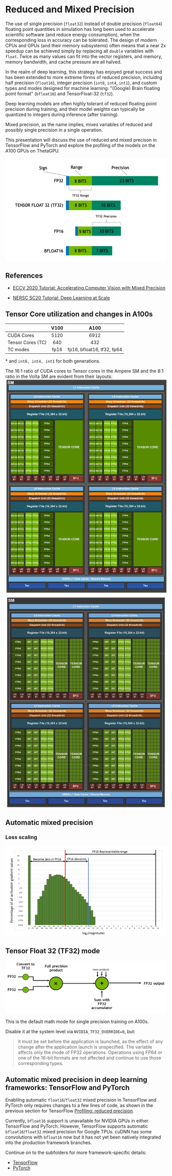 # Reduced and Mixed Precision

The use of single precision (`float32`) instead of double precision (`float64`) floating
point quantities in simulation has long been used to accelerate scientific software (and
reduce energy consumption), when the corresponding loss in accuracy can be tolerated. The
design of modern CPUs and GPUs (and their memory subsystems) often means that a near 2x
speedup can be achieved simply by replacing all `double` variables with `float`.
Twice as many values can fit into the vector registers, and memory, memory bandwidth, and
cache pressure are all halved.
<!-- FPU add, multiply, ... should be roughly the same for single and double precision
in x86-64
https://stackoverflow.com/questions/4584637/double-or-float-which-is-faster
https://stackoverflow.com/questions/3426165/is-using-double-faster-than-float
-->

In the realm of deep learning, this strategy has enjoyed great success and has been
extended to more extreme forms of reduced precision, incluidng half precision (`float16`),
integer precision (`int8`, `int4`, `int1`), and custom types and modes designed for
machine learning: "(Google) Brain floating point format" (`bfloat16`) and TensorFloat-32
(`tf32`).

<!-- TensorFloat-32 is not really a floating point format or type, but rather a Tensor 
Core mode. See 2020 talk by Dusan Stosic -->

Deep learning models are often highly tolerant of reduced floating point precision during
training, and their model weights can typically be quantized to integers during inference
(after training).

Mixed precision, as the name implies, mixes variables of reduced and possibly single
precision in a single operation.

This presentation will discuss the use of reduced and mixed precison in TensorFlow and
PyTorch and explore the profiling of the models on the A100 GPUs on ThetaGPU.

![Comparison of significands](images/fp32_tf32_fp16_bfloat16.png)


## References

- [ECCV 2020 Tutorial: Accelerating Computer Vision with Mixed Precision](https://nvlabs.github.io/eccv2020-mixed-precision-tutorial/)

- [NERSC SC20 Tutorial: Deep Learning at
  Scale](https://github.com/NERSC/sc20-dl-tutorial#enabling-mixed-precision-training)
  
  
## Tensor Core utilization and changes in A100s

|| V100  | A100 |
|-------|:-------------:|:-------------:|
| CUDA Cores | 5120  | 6912  |
| Tensor Cores (TC) | 640  | 432  |
| TC modes | fp16 | fp16, bfloat16, tf32, fp64 | 

\* and `int8, int4, int1` for both generations. 

The 16:1 ratio of CUDA cores to Tensor cores in the Ampere SM and the 8:1 ratio in the
Volta SM are evident from their layouts:
![GA100 SM](./images/ga100-sm.png)
![GV100 SM](./images/gv100-sm.png)



## Automatic mixed precision


### Loss scaling

![Loss scaling](./images/loss-scaling.png)


<!-- ### Gradient clipping -->

## Tensor Float 32 (TF32) mode

![TensorFloat 32 input and output](./images/tf32-mode.png)

This is the default math mode for single precision training on A100s.

Disable it at the system level via `NVIDIA_TF32_OVERRIDE=0`, but:
> it must be set before the application is launched, as the effect of any change after the
application launch is unspecified. The variable affects only the mode of FP32
operations. Operations using FP64 or one of the 16-bit formats are not affected and
continue to use those corresponding types.




## Automatic mixed precision in deep learning frameworks: TensorFlow and PyTorch

Enablilng automatic `float16`/`float32` mixed precision in TensorFlow and PyTorch only
requires changes to a few lines of code, as shown in the previous section for TensorFlow
[Profiling: reduced precision](../09_profiling_frameworks/README.md).

Currently, `bfloat16` support is unavailable for NVIDIA GPUs in either TensorFlow and
PyTorch. However, TensorFlow supports automatic `bfloat16`/`float32` mixed precision for
Google TPUs. cuDNN has some convolutions with `bfloat16` now but it has not yet been
natively integrated into the production framework branches.

Continue on to the subfolders for more framework-specific details:
- [TensorFlow](./TensorFlow/README.md)
- [PyTorch](./PyTorch/README.md)

